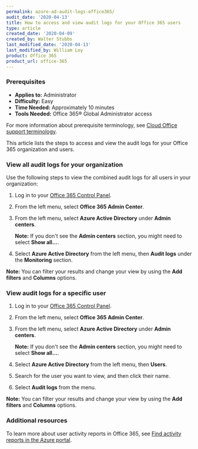 ```yaml
---
permalink: azure-ad-audit-logs-office365/
audit_date: '2020-04-13'
title: How to access and view audit logs for your Office 365 users
type: article
created_date: '2020-04-09'
created_by: Walter Stubbs
last_modified_date: '2020-04-13'
last_modified_by: William Loy
product: Office 365
product_url: office-365
---
```


### Prerequisites

- **Applies to:** Administrator
- **Difficulty:** Easy
- **Time Needed:** Approximately 10 minutes
- **Tools Needed:** Office 365&reg; Global Administrator access

For more information about prerequisite terminology, see [Cloud Office support terminology](/how-to/cloud-office-support-terminology).

This article lists the steps to access and view the audit logs for your Office 365 organization and users.

### View all audit logs for your organization

Use the following steps to view the combined audit logs for all users in your organization:

1.	Log in to your [Office 365 Control Panel](https://office365.cp.rackspace.com).

2.	From the left menu, select **Office 365 Admin Center**.

3.	From the left menu, select **Azure Active Directory** under **Admin centers**.

    **Note:** If you don't see the **Admin centers** section, you might need to select **Show all...**.

4.	Select **Azure Active Directory** from the left menu, then **Audit logs** under the **Monitoring** section.

**Note:** You can filter your results and change your view by using the **Add filters** and **Columns** options.

### View audit logs for a specific user

1.	Log in to your [Office 365 Control Panel](https://office365.cp.rackspace.com).

2.	From the left menu, select **Office 365 Admin Center**.

3.	From the left menu, select **Azure Active Directory** under **Admin centers**.

    **Note:** If you don't see the **Admin centers** section, you might need to select **Show all...**.

4.	Select **Azure Active Directory** from the left menu, then **Users**.

5.  Search for the user you want to view, and then click their name.

6.  Select **Audit logs** from the menu.

**Note:** You can filter your results and change your view by using the **Add filters** and **Columns** options.

### Additional resources

To learn more about user activity reports in Office 365, see [Find activity reports in the Azure portal](https://docs.microsoft.com/en-us/azure/active-directory/reports-monitoring/howto-find-activity-reports).
